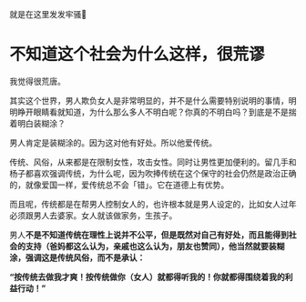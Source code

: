 就是在这里发发牢骚👾
# 不知道这个社会为什么这样，很荒谬
我觉得很荒唐。

其实这个世界，男人欺负女人是非常明显的，并不是什么需要特别说明的事情，明明睁开眼睛看就知道，为什么那么多人不明白呢？你真的不明白吗？到底是不是揣着明白装糊涂？

男人肯定是装糊涂的。因为这对他有好处。所以他爱传统。

传统、风俗，从来都是在限制女性，攻击女性。同时让男性更加便利的。留几手和杨子都喜欢强调传统，为什么呢，因为吹捧传统在这个保守的社会仍然是政治正确的，就像爱国一样，爱传统总不会「错」。它在道德上有优势。

而且呢，传统都是在帮男人控制女人的，也许根本就是男人设定的，比如女人过年必须跟男人去婆家。女人就该做家务，生孩子。

男人**不是不知道传统在理性上说并不公平，但是既然对自己有好处，而且能得到社会的支持（爸妈都这么认为，亲戚也这么认为，朋友也赞同），他当然就要装糊涂，强调这是传统风俗，而不是承认：**

**“按传统去做我才爽！按传统做你（女人）就都得听我的！你就都得围绕着我的利益行动！”**
